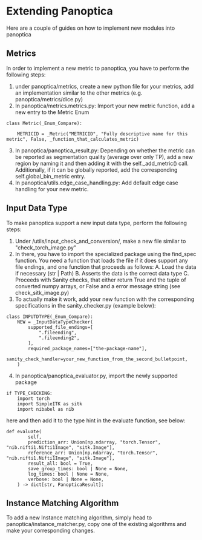 # Extending Panoptica

Here are a couple of guides on how to implement new modules into panoptica

## Metrics


In order to implement a new metric to panoptica, you have to perform the following steps:

1. under panoptica/metrics, create a new python file for your metrics, add an implementation similar to the other metrics (e.g. panoptica/metrics/dice.py)
2. In panoptica/metrics.metrics.py: Import your new metric function, add a new entry to the Metric Enum
```
class Metric(_Enum_Compare):

    METRICID = _Metric("METRICID", "Fully descriptive name for this metric", False, _function_that_calculates_metric)
```

3. In panoptica/panoptica_result.py: Depending on whether the metric can be reported as segmentation quality (average over only TP), add a new region by naming it and then adding it with the self._add_metric() call. Additionally, if it can be globally reported, add the corresponding self.global_bin_metric entry.
4. In panoptica/utils.edge_case_handling.py: Add default edge case handling for your new metric.


## Input Data Type

To make panoptica support a new input data type, perform the following steps:

1. Under /utils/input_check_and_conversion/, make a new file similar to "check_torch_image.py"
2. In there, you have to import the specialized package using the find_spec function. You need a function that loads the file if it does support any file endings, and one function that proceeds as follows:
    A. Load the data if necessary (str | Path)
    B. Asserts the data is the correct data type
    C. Proceeds with Sanity checks, that either return True and the tuple of converted numpy arrays, or False and a error message string (see check_sitk_image.py)
3. To actually make it work, add your new function with the corresponding specifications in the sanity_checker.py (example below):
```
class INPUTDTYPE(_Enum_Compare):
    NEW = _InputDataTypeChecker(
        supported_file_endings=[
            ".fileending",
            ".fileending2",
        ],
        required_package_names=["the-package-name"],
        sanity_check_handler=your_new_function_from_the_second_bulletpoint,
    )
```
4. In panoptica/panoptica_evaluator.py, import the newly supported package
```
if TYPE_CHECKING:
    import torch
    import SimpleITK as sitk
    import nibabel as nib
```
here and then add it to the type hint in the evaluate function, see below:
```
def evaluate(
        self,
        prediction_arr: Union[np.ndarray, "torch.Tensor", "nib.nifti1.Nifti1Image", "sitk.Image"],
        reference_arr: Union[np.ndarray, "torch.Tensor", "nib.nifti1.Nifti1Image", "sitk.Image"],
        result_all: bool = True,
        save_group_times: bool | None = None,
        log_times: bool | None = None,
        verbose: bool | None = None,
    ) -> dict[str, PanopticaResult]:
```

## Instance Matching Algorithm

To add a new Instance matching algorithm, simply head to panoptica/instance_matcher.py, copy one of the existing algorithms and make your corresponding changes.